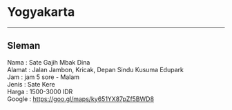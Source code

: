 # Yogyakarta
---

## Sleman

Nama    : Sate Gajih Mbak Dina  
Alamat  : Jalan Jambon, Kricak, Depan Sindu Kusuma Edupark  
Jam     : jam 5 sore - Malam  
Jenis   : Sate Kere  
Harga   : 1500-3000 IDR  
Google  : https://goo.gl/maps/ky651YX87pZf5BWD8  